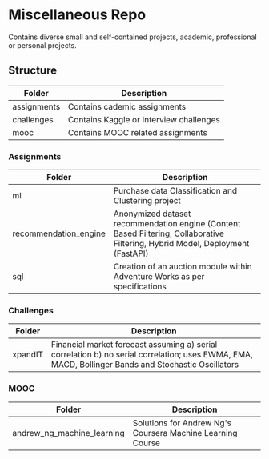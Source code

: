 # Miscellaneous Repo

Contains diverse small and self-contained projects, academic, professional or personal projects.

## Structure


| Folder | Description |
| ------ | ------ |
| assignments | Contains cademic assignments |
| challenges | Contains Kaggle or Interview challenges |
| mooc | Contains MOOC related assignments |

### Assignments
| Folder | Description |
| ------ | ------ |
| ml | Purchase data Classification and Clustering project |
| recommendation_engine | Anonymized dataset recommendation engine (Content Based Filtering, Collaborative Filtering, Hybrid Model, Deployment (FastAPI) |
| sql | Creation of an auction module within Adventure Works as per specifications |

### Challenges

| Folder | Description |
| ------ | ------ |
| xpandIT | Financial market forecast assuming a) serial correlation b) no serial correlation; uses EWMA, EMA, MACD, Bollinger Bands and Stochastic Oscillators |

### MOOC

| Folder | Description |
| ------ | ------ |
| andrew_ng_machine_learning | Solutions for Andrew Ng's Coursera Machine Learning Course |

